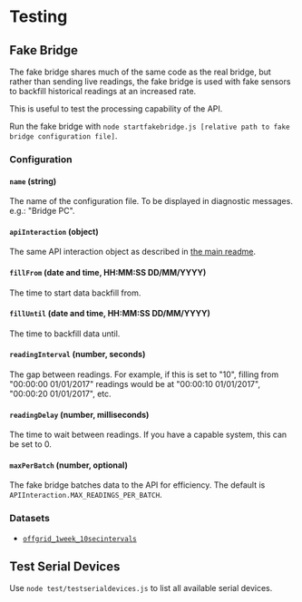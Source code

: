 # Testing

## Fake Bridge
The fake bridge shares much of the same code as the real bridge, but rather than sending live readings, the fake bridge is used with fake sensors to backfill historical readings at an increased rate.

This is useful to test the processing capability of the API.

Run the fake bridge with `node startfakebridge.js [relative path to fake bridge configuration file]`.

### Configuration

#### `name` (string)
The name of the configuration file. To be displayed in diagnostic messages. e.g.: "Bridge PC".

#### `apiInteraction` (object)
The same API interaction object as described in [the main readme](../README.md).

#### `fillFrom` (date and time, HH:MM:SS DD/MM/YYYY)
The time to start data backfill from.

#### `fillUntil` (date and time, HH:MM:SS DD/MM/YYYY)
The time to backfill data until.

#### `readingInterval` (number, seconds)
The gap between readings. For example, if this is set to "10", filling from "00:00:00 01/01/2017" readings would be at "00:00:10 01/01/2017", "00:00:20 01/01/2017", etc.

#### `readingDelay` (number, milliseconds)
The time to wait between readings. If you have a capable system, this can be set to 0.

#### `maxPerBatch` (number, optional)
The fake bridge batches data to the API for efficiency. The default is `APIInteraction.MAX_READINGS_PER_BATCH`.

### Datasets
* [`offgrid_1week_10secintervals`](datasets/offgrid_1week_10secintervals)

## Test Serial Devices
Use `node test/testserialdevices.js` to list all available serial devices.
